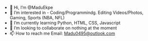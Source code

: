 - 👋 Hi, I’m @MaduEkpe
- 👀 I’m interested in - Coding/Programmindg. Editing Videos/Photos, Gaming, Sports (NBA, NFL)
- 🌱 I’m currently learning Python, HTML, CSS, Javascript
- 💞️ I’m looking to collaborate on nothing at the moment
- 📫 How to reach me Email: Madu0495@outlook.com

<!---
MaduEkpe/MaduEkpe is a ✨ special ✨ repository because its `README.md` (this file) appears on your GitHub profile.
You can click the Preview link to take a look at your changes.
--->

